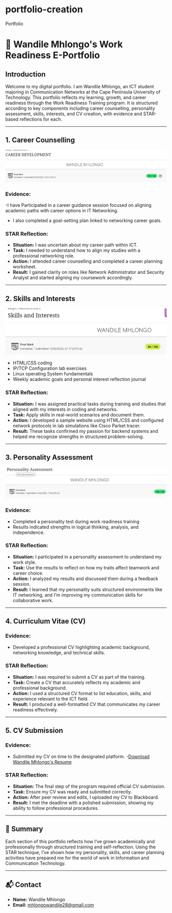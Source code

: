 # portfolio-creation
Portfolio
# 💼 Wandile Mhlongo's Work Readiness E-Portfolio

##  Introduction
Welcome to my digital portfolio. I am Wandile Mhlongo, an ICT student majoring in Communication Networks at the Cape Peninsula University of Technology. This portfolio reflects my learning, growth, and career readiness through the Work Readiness Training program. It is structured according to key components including career counselling, personality assessment, skills, interests, and CV creation, with evidence and STAR-based reflections for each.

---

##  1. Career Counselling
![Preview](p1.png)

###  Evidence:
-I have Participated in a career guidance session focused on aligning academic paths with career options in IT Networking.
- I also completed a goal-setting plan linked to networking career goals.

###  STAR Reflection:
- **Situation:** I was uncertain about my career path within ICT.
- **Task:** I needed to understand how to align my studies with a professional networking role.
- **Action:** I attended career counselling and completed a career planning worksheet.
- **Result:** I gained clarity on roles like Network Administrator and Security Analyst and started aligning my coursework accordingly.

---

##  2. Skills and Interests
![p2](p2.png)

- HTML/CSS coding 
- IP/TCP Configuration lab exercises
- Linux operating System fundamentals
- Weekly academic goals and personal interest reflection journal

###  STAR Reflection:
- **Situation:** I was assigned practical tasks during training and studies that aligned with my interests in coding and networks.
- **Task:** Apply skills in real-world scenarios and document them.
- **Action:** I developed a sample website using HTML/CSS and configured network protocols in lab simulations like Cisco Parket tracer.
- **Result:** These tasks confirmed my passion for backend systems and helped me recognize strengths in structured problem-solving.

---

##  3. Personality Assessment
![p3](p3.png)

###  Evidence:
- Completed a personality test during work readiness training 
- Results indicated strengths in logical thinking, analysis, and independence.

###  STAR Reflection:
- **Situation:** I participated in a personality assessment to understand my work style.
- **Task:** Use the results to reflect on how my traits affect teamwork and career choice.
- **Action:** I analyzed my results and discussed them during a feedback session.
- **Result:** I learned that my personality suits structured environments like IT networking, and I'm improving my communication skills for collaborative work.

---

##  4. Curriculum Vitae (CV)

###  Evidence:
- Developed a professional CV highlighting academic background, networking knowledge, and technical skills.


### STAR Reflection:
- **Situation:** I was required to submit a CV as part of the training.
- **Task:** Create a CV that accurately reflects my academic and professional background.
- **Action:** I used a structured CV format to list education, skills, and experience relevant to the ICT field.
- **Result:** I produced a well-formatted CV that communicates my career readiness effectively.

---

##  5. CV Submission

###  Evidence:
- Submitted my CV on time to the designated platform.
-[Download Wandile Mhlongo's Resume](Wandile%20Mhlongo%20Resume%20updated.docx)

###  STAR Reflection:
- **Situation:** The final step of the program required official CV submission.
- **Task:** Ensure my CV was ready and submitted correctly.
- **Action:** After peer review and edits, I uploaded my CV to Blackboard.
- **Result:** I met the deadline with a polished submission, showing my ability to follow professional procedures.

---

## 📌 Summary
Each section of this portfolio reflects how I’ve grown academically and professionally through structured training and self-reflection. Using the STAR technique, I’ve shown how my personality, skills, and career planning activities have prepared me for the world of work in Information and Communication Technology.

---

## 📬 Contact
- **Name:** Wandile Mhlongo  
- **Email:** mhlongowandile28@gmail.com  
  
